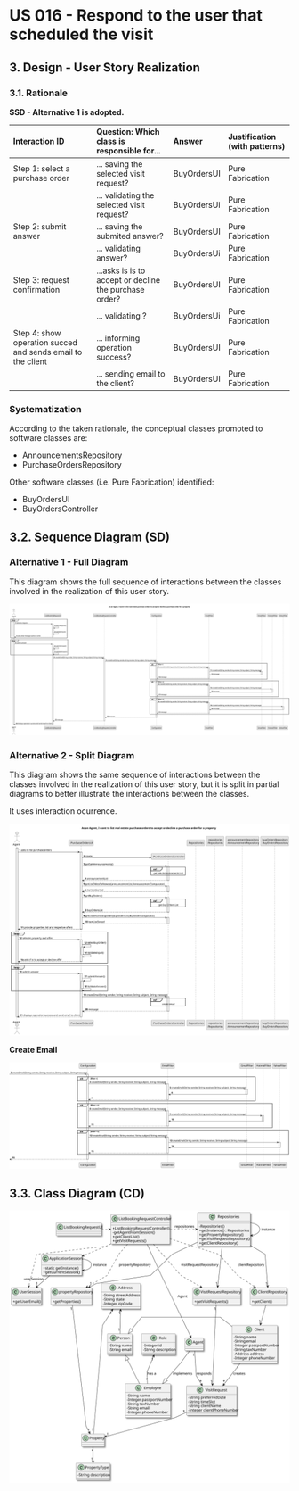# US 016 -  Respond to the user that scheduled the visit

## 3. Design - User Story Realization 

### 3.1. Rationale

**SSD - Alternative 1 is adopted.**

| Interaction ID                                                 | Question: Which class is responsible for...                    | Answer                                                | Justification (with patterns) |
|:---------------------------------------------------------------|:---------------------------------------------------------------|:------------------------------------------------------|:------------------------------|
| Step 1: select a purchase order	                               | 	... saving the selected visit request?                        | BuyOrdersUI                                           | Pure Fabrication              |
| 			  		                                                        | 	... validating the selected visit request?                    | BuyOrdersUi                                           | Pure Fabrication              | 
| Step 2: submit answer	                                         | 	... saving the submited answer?                               | BuyOrdersUI                                           | Pure Fabrication              |
| 			  		                                                        | 	... validating answer?                                        | BuyOrdersUi                                           | Pure Fabrication              |
| Step 3: request confirmation  		                               | 		...asks is is to accept or decline the purchase order? 					 | BuyOrdersUI                                           | Pure Fabrication              |              
| 			  		                                                        | 	... validating  ?                                             | BuyOrdersUi                                           | Pure Fabrication              | 
| Step 4: show operation succed and sends email to the client 		 | 	... informing operation success?                              | BuyOrdersUI                                           | Pure Fabrication              | 
|                                                                | 	... sending email to the client?                              | BuyOrdersUI                                           | Pure Fabrication              | 


### Systematization ##

According to the taken rationale, the conceptual classes promoted to software classes are: 

 * AnnouncementsRepository
 * PurchaseOrdersRepository

Other software classes (i.e. Pure Fabrication) identified: 

 * BuyOrdersUI  
 * BuyOrdersController


## 3.2. Sequence Diagram (SD)

### Alternative 1 - Full Diagram

This diagram shows the full sequence of interactions between the classes involved in the realization of this user story.

![Sequence Diagram - Full](../../../sprintD/us016/03.design/svg/us016-sequence-diagram-full.svg)

### Alternative 2 - Split Diagram

This diagram shows the same sequence of interactions between the classes involved in the realization of this user story, but it is split in partial diagrams to better illustrate the interactions between the classes.

It uses interaction ocurrence.

![Sequence Diagram - split](../../../sprintD/us016/03.design/svg/us016-sequence-diagram-split.svg)

**Create Email**

![Sequence Diagram - Partial - Create Email](../../../sprintD/us016/03.design/svg/us016-sequence-diagram-partial-create-email.svg)

## 3.3. Class Diagram (CD)

![Class Diagram](../../../sprintD/us016/03.design/svg/us016-class-diagram.svg)
